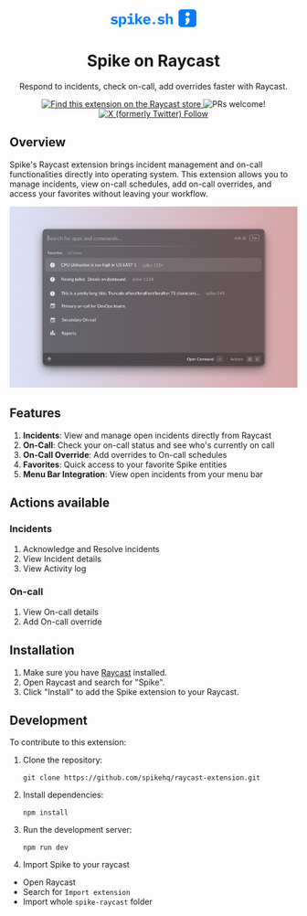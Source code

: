 <div align="center">
  <img
    src="https://github.com/spikehq/raycast-extension/blob/main/assets/spike-full-logo.png"
    width="150"
  />

  <h1>
    Spike on Raycast
  </h1>

Respond to incidents, check on-call, add overrides faster with Raycast.

  <p>
    <a href="https://www.raycast.com/spike/spike">
      <img src="https://img.shields.io/badge/Raycast-Store-red.svg"
        alt="Find this extension on the Raycast store"
      />
    </a>
    <img
      src="https://img.shields.io/badge/PRs-welcome-brightgreen.svg"
      alt="PRs welcome!"
    />
    <a href="https://twitter.com/intent/follow?screen_name=SpikedHQ">
      <img alt="X (formerly Twitter) Follow" src="https://img.shields.io/twitter/follow/SpikedHQ">
    </a>
  </p>
</div>

## Overview

Spike's Raycast extension brings incident management and on-call functionalities directly into operating system. This extension allows you to manage incidents, view on-call schedules, add on-call overrides, and access your favorites without leaving your workflow.

![Extension](./assets/README.png)

## Features

1. **Incidents**: View and manage open incidents directly from Raycast
2. **On-Call**: Check your on-call status and see who's currently on call
3. **On-Call Override**: Add overrides to On-call schedules
4. **Favorites**: Quick access to your favorite Spike entities
5. **Menu Bar Integration**: View open incidents from your menu bar

## Actions available

### Incidents

1. Acknowledge and Resolve incidents
2. View Incident details
3. View Activity log

### On-call

1. View On-call details
2. Add On-call override

## Installation

1. Make sure you have [Raycast](https://raycast.com/) installed.
2. Open Raycast and search for "Spike".
3. Click "Install" to add the Spike extension to your Raycast.

## Development
To contribute to this extension:

1. Clone the repository:
   ```
   git clone https://github.com/spikehq/raycast-extension.git
   ```
2. Install dependencies:
   ```
   npm install
   ```
3. Run the development server:
   ```
   npm run dev
   ```
4. Import Spike to your raycast

- Open Raycast
- Search for `Import extension`
- Import whole `spike-raycast` folder
